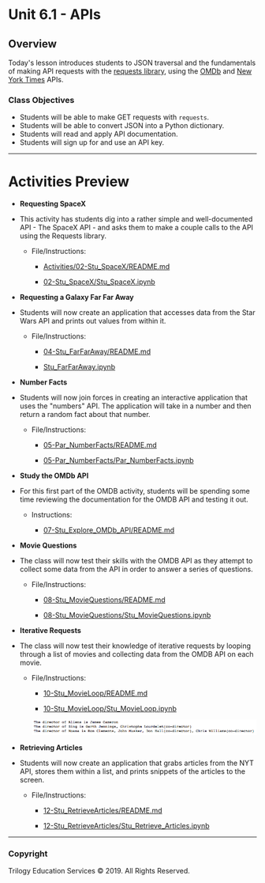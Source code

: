 # Unit 6.1 - APIs

## Overview

Today's lesson introduces students to JSON traversal and the fundamentals of making API requests with the [requests library](http://docs.python-requests.org/en/master/), using the [OMDb](https://www.omdbapi.com/) and [New York Times](https://developer.nytimes.com/) APIs.

### Class Objectives

* Students will be able to make GET requests with `requests`.
* Students will be able to convert JSON into a Python dictionary.
* Students will read and apply API documentation.
* Students will sign up for and use an API key.

- - -

# Activities Preview

* **Requesting SpaceX**
* This activity has students dig into a rather simple and well-documented API - The SpaceX API - and asks them to make a couple calls to the API using the Requests library.

  * File/Instructions:

    * [Activities/02-Stu_SpaceX/README.md](Activities/02-Stu_SpaceX/README.md)

    * [02-Stu_SpaceX/Stu_SpaceX.ipynb](Activities/02-Stu_SpaceX/Unsolved/Stu_SpaceX.ipynb)

* **Requesting a Galaxy Far Far Away**
* Students will now create an application that accesses data from the Star Wars API and prints out values from within it.

  * File/Instructions:
  
    * [04-Stu_FarFarAway/README.md](Activities/04-Stu_FarFarAway/README.md)
  
    * [Stu_FarFarAway.ipynb](Activities/04-Stu_FarFarAway/Unsolved/Stu_FarFarAway.ipynb)

* **Number Facts**
* Students will now join forces in creating an interactive application that uses the "numbers" API. The application will take in a number and then return a random fact about that number.

  * File/Instructions:
  
    * [05-Par_NumberFacts/README.md](Activities/05-Par_NumberFacts/README.md)
  
    * [05-Par_NumberFacts/Par_NumberFacts.ipynb](Activities/05-Par_NumberFacts/Unsolved/Par_NumberFacts.ipynb)

* **Study the OMDb API**
* For this first part of the OMDB activity, students will be spending some time reviewing the documentation for the OMDB API and testing it out.

  * Instructions:
  
    * [07-Stu_Explore_OMDb_API/README.md](Activities/07-Stu_Explore_OMDb_API/README.md)

* **Movie Questions**
* The class will now test their skills with the OMDB API as they attempt to collect some data from the API in order to answer a series of questions.

  * File/Instructions:
  
    * [08-Stu_MovieQuestions/README.md](Activities/08-Stu_MovieQuestions/README.md)
  
    * [08-Stu_MovieQuestions/Stu_MovieQuestions.ipynb](Activities/08-Stu_MovieQuestions/Unsolved/Stu_MovieQuestions.ipynb)

* **Iterative Requests**
* The class will now test their knowledge of iterative requests by looping through a list of movies and collecting data from the OMDB API on each movie.

  * File/Instructions:
  
    * [10-Stu_MovieLoop/README.md](Activities/10-Stu_MovieLoop/README.md)
  
    * [10-Stu_MovieLoop/Stu_MovieLoop.ipynb](Activities/10-Stu_MovieLoop/Unsolved/Stu_MovieLoop.ipynb)

    ![Movie Loop - Output](Images/10-MovieLoop_Output.png)

* **Retrieving Articles**
* Students will now create an application that grabs articles from the NYT API, stores them within a list, and prints snippets of the articles to the screen.

  * File/Instructions:
  
    * [12-Stu_RetrieveArticles/README.md](Activities/12-Stu_RetrieveArticles/README.md)
  
    * [12-Stu_RetrieveArticles/Stu_Retrieve_Articles.ipynb](Activities/12-Stu_RetrieveArticles/Unsolved/Stu_Retrieve_Articles.ipynb)

- - -

### Copyright

Trilogy Education Services © 2019. All Rights Reserved.
